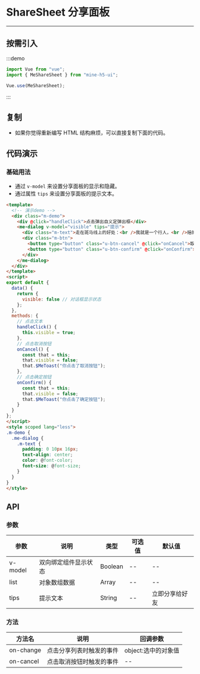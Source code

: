 # ShareSheet 分享面板

----

## 按需引入

:::demo

```JavaScript
import Vue from "vue";
import { MeShareSheet } from "mine-h5-ui";

Vue.use(MeShareSheet);
```

:::

## 复制

* 如果你觉得重新编写 HTML 结构麻烦，可以直接复制下面的代码。

## 代码演示

### 基础用法

* 通过 `v-model` 来设置分享面板的显示和隐藏。
* 通过属性 `tips` 来设置分享面板的提示文本。

```HTML
<template>
  <!-- 演示demo -->
  <div class="m-demo">
    <div @click="handleClick">点击弹出自义定弹出框</div>
    <me-dialog v-model="visible" tips="提示">
      <div class="m-text">走在斑马线上的好处：<br />我就是一个行人，<br />赔的多一点！</div>
      <div class="m-btn">
        <button type="button" class="u-btn-cancel" @click="onCancel">取消</button>
        <button type="button" class="u-btn-confirm" @click="onConfirm">确定</button>
      </div>
    </me-dialog>
  </div>
</template>
<script>
export default {
  data() {
    return {
      visible: false // 对话框显示状态
    };
  },
  methods: {
    // 点击文本
    handleClick() {
      this.visible = true;
    },
    // 点击取消按钮
    onCancel() {
      const that = this;
      that.visible = false;
      that.$MeToast("你点击了取消按钮");
    },
    // 点击确定按钮
    onConfirm() {
      const that = this;
      that.visible = false;
      that.$MeToast("你点击了确定按钮");
    }
  }
};
</script>
<style scoped lang="less">
.m-demo {
  .me-dialog {
    .m-text {
      padding: 0 10px 16px;
      text-align: center;
      color: @font-color;
      font-size: @font-size;
    }
  }
}
</style>
```

## API

### 参数

| 参数    | 说明                 | 类型    | 可选值 | 默认值         |
|---------|----------------------|---------|--------|----------------|
| v-model | 双向绑定组件显示状态 | Boolean | --     | --             |
| list    | 对象数组数据         | Array   | --     | --             |
| tips    | 提示文本             | String  | --     | 立即分享给好友 |

### 方法

| 方法名    | 说明                     | 回调参数            |
|-----------|--------------------------|---------------------|
| on-change | 点击分享列表时触发的事件 | object:选中的对象值 |
| on-cancel | 点击取消按钮时触发的事件 | --                  |
